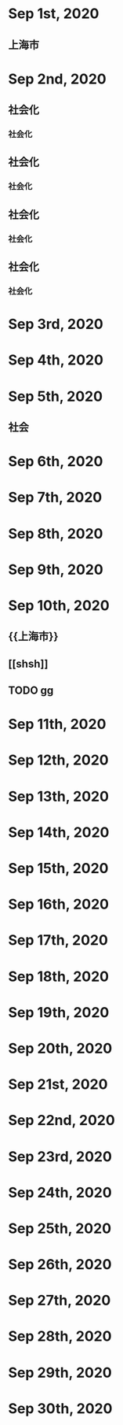 # Sep 1st, 2020
## 上海市
# Sep 2nd, 2020
## 社会化
### 社会化
## 社会化
### 社会化
## 社会化
### 社会化
## 社会化
### 社会化
# Sep 3rd, 2020
# Sep 4th, 2020
# Sep 5th, 2020
## 社会
# Sep 6th, 2020
# Sep 7th, 2020
# Sep 8th, 2020
# Sep 9th, 2020
##
# Sep 10th, 2020
## {{上海市}}
## [[shsh]]
##
## TODO gg
##
# Sep 11th, 2020
# Sep 12th, 2020
# Sep 13th, 2020
# Sep 14th, 2020
# Sep 15th, 2020
# Sep 16th, 2020
# Sep 17th, 2020
# Sep 18th, 2020
# Sep 19th, 2020
# Sep 20th, 2020
# Sep 21st, 2020
# Sep 22nd, 2020
# Sep 23rd, 2020
# Sep 24th, 2020
# Sep 25th, 2020
# Sep 26th, 2020
# Sep 27th, 2020
# Sep 28th, 2020
# Sep 29th, 2020
# Sep 30th, 2020
